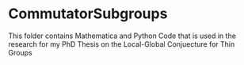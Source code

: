 # CommutatorSubgroups
This folder contains Mathematica and Python Code that is used in the research for my PhD Thesis on the Local-Global Conjuecture for Thin Groups
